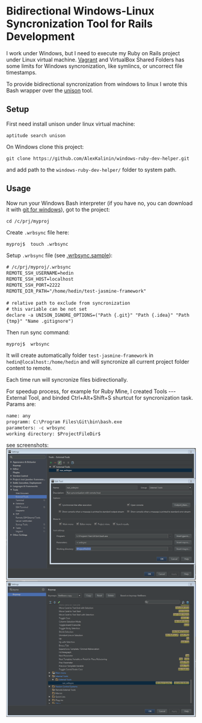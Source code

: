 # Bidirectional Windows-Linux Syncronization Tool for Rails Development
I work under Windows, but I need to execute my Ruby on Rails project under Linux virtual machine. [Vagrant](https://www.vagrantup.com/) and VirtualBox Shared Folders has some limits for Windows syncronization, like symlincs, or uncorrect file timestamps.


To provide bidirectional syncronization from windows to linux I wrote this Bash wrapper over the [unison](https://www.cis.upenn.edu/~bcpierce/unison/) tool. 

## Setup

First need install unison under linux virtual machine:
```
aptitude search unison
```

On Windows clone this project:
```
git clone https://github.com/AlexKalinin/windows-ruby-dev-helper.git
```

and add path to the `windows-ruby-dev-helper/` folder to system path.

## Usage

Now run your Windows Bash interpreter (if you have no, you can download it with [git for windows](https://git-scm.com/download/win)), got to the project:
```
cd /c/prj/myproj
```

Create `.wrbsync` file here:
```
myproj$  touch .wrbsync
```

Setup `.wrbsync` file (see [.wrbsync.sample](https://github.com/AlexKalinin/windows-ruby-dev-helper/blob/master/.wrbsync.sample)): 
```
# /c/prj/myproj/.wrbsync
REMOTE_SSH_USERNAME=hedin
REMOTE_SSH_HOST=localhost
REMOTE_SSH_PORT=2222
REMOTE_DIR_PATH="/home/hedin/test-jasmine-framework"

# relative path to exclude from syncronization 
# this variable can be not set
declare -a UNISON_IGNORE_OPTIONS=("Path {.git}" "Path {.idea}" "Path {tmp}" "Name .gitignore")
```

Then run sync command:
```
myproj$  wrbsync
```

It will create automatically folder `test-jasmine-framework` in `hedin@localhost:/home/hedin` and will syncronize all current project folder content to remote.

Each time run will syncronize files bidirectionally.

For speedup process, for example for Ruby Mine, I created Tools --- External Tool, and binded Ctrl+Alt+Shift+S shurtcut for syncronization task. Params are:
```
name: any
programm: C:\Program Files\Git\bin\bash.exe
parameters: -c wrbsync
working directory: $ProjectFileDir$
```

see screenshots:
![](ext_tool1.png)
![](ext_tool2.png)




